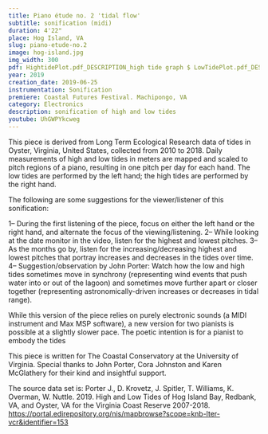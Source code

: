 ```yaml
---
title: Piano étude no. 2 'tidal flow'
subtitle: sonification (midi)
duration: 4'22"
place: Hog Island, VA
slug: piano-etude-no.2
image: hog-island.jpg
img_width: 300
pdf: HightidePlot.pdf_DESCRIPTION_high tide graph $ LowTidePlot.pdf_DESCRIPTION_low tide graph $ tide-maxpatch-text.rtf_DESCRIPTION_Sonification Max MSP design
year: 2019
creation_date: 2019-06-25
instrumentation: Sonification
premiere: Coastal Futures Festival. Machipongo, VA
category: Electronics
description: sonification of high and low tides
youtube: UhGWPYkcweg
---
```


This piece is derived from Long Term Ecological Research data of tides in Oyster, Virginia, United States, collected from 2010 to 2018. Daily measurements of high and low tides in meters are mapped and scaled to pitch regions of a piano, resulting in one pitch per day for each hand. The low tides are performed by the left hand; the high tides are performed by the right hand. 

The following are some suggestions for the viewer/listener of this sonification:

1– During the first listening of the piece, focus on either the left hand or the right hand, and alternate the focus of the viewing/listening.
2– While looking at the date monitor in the video, listen for the highest and lowest pitches.
3– As the months go by, listen for the increasing/decreasing highest and lowest pitches that portray increases and decreases in the tides over time.
4– Suggestion/observation by John Porter: Watch how the low and high tides sometimes move in synchrony (representing wind events that push water into or out of the lagoon) and sometimes move further apart or closer together (representing astronomically-driven increases or decreases in tidal range).

While this version of the piece relies on purely electronic sounds (a MIDI instrument and Max MSP software), a new version for two pianists is possible at a slightly slower pace. The poetic intention is for a pianist to embody the tides

This piece is written for The Coastal Conservatory at the University of Virginia. Special thanks to John Porter, Cora Johnston and Karen McGlathery for their kind and insightful support. 

The source data set is: Porter J., D. Krovetz, J. Spitler, T. Williams, K. Overman, W. Nuttle. 2019. High and Low Tides of Hog Island Bay, Redbank, VA, and Oyster, VA for the Virginia Coast Reserve 2007-2018. https://portal.edirepository.org/nis/mapbrowse?scope=knb-lter-vcr&identifier=153